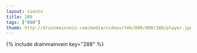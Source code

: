 ```yaml
--- 
layout: sieutv
title: 288
tags: ["000"]
thumb: http://drainmainvein.com/media/videos/tmb/000/000/288/player.jpg
---
```

{% include drainmainvein key="288" %} 
